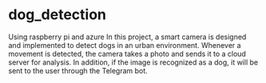 # dog_detection
Using raspberry pi and azure
In this project, a smart camera is designed and implemented to detect dogs in an urban environment. Whenever a movement is detected, the camera takes a photo and sends it to a cloud server for analysis. In addition, if the image is recognized as a dog, it will be sent to the user through the Telegram bot.
